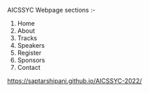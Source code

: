 AICSSYC Webpage sections :-
1. Home
2. About
3. Tracks
4. Speakers
5. Register
6. Sponsors
7. Contact


https://saptarshipani.github.io/AICSSYC-2022/
